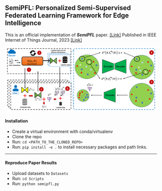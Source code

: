 ## SemiPFL: Personalized Semi-Supervised Federated Learning Framework for Edge Intelligence
This is an official implementation of ***SemiPFL*** paper. [[Link]](https://arxiv.org/abs/2203.08176)
Published in IEEE Internet of Things Journal, 2023 [[Link]](https://ieeexplore.ieee.org/abstract/document/10012038)

![](sys_model.png)

#### Installation
- Create a virtual environment with conda/virtualenv
- Clone the repo
- Run: ```cd <PATH_TO_THE_CLONED_REPO>```
- Run: ```pip install -e .``` to install necessary packages and path links.

---------

#### Reproduce Paper Results
- Upload datasets to ```Datasets```
- Run: ```cd Scripts```
- Run: ```python semipfl.py```
